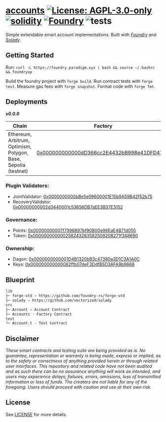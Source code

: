# [accounts](https://github.com/nanidao/accounts)  [![License: AGPL-3.0-only](https://img.shields.io/badge/License-AGPL-black.svg)](https://opensource.org/license/agpl-v3/) [![solidity](https://img.shields.io/badge/solidity-%5E0.8.19-black)](https://docs.soliditylang.org/en/v0.8.19/) [![Foundry](https://img.shields.io/badge/Built%20with-Foundry-000000.svg)](https://getfoundry.sh/) ![tests](https://github.com/nanidao/accounts/actions/workflows/ci.yml/badge.svg)

Simple extendable smart account implementations. Built with *[Foundry](https://github.com/foundry-rs/forge-std)* and *[Solady](https://github.com/vectorized/solady)*.

## Getting Started

Run: `curl -L https://foundry.paradigm.xyz | bash && source ~/.bashrc && foundryup`

Build the foundry project with `forge build`. Run contract tests with `forge test`. Measure gas fees with `forge snapshot`. Format code with `forge fmt`.

## Deployments

***v0.0.0***

Chain           | Factory                                 | Implementation                          | Commit
----------------|-----------------------------------------|-----------------------------------------|------------------------------------------
Ethereum, Arbitrum, Optimism, Polygon, Base, Sepolia (testnet) | [0x000000000000dD366cc2E4432bB998e41DFD47C7](https://etherscan.io/address/0x000000000000dD366cc2E4432bB998e41DFD47C7#code) | [0x0000000000001C05075915622130c16f6febC541](https://etherscan.io/address/0x0000000000001C05075915622130c16f6febC541#code) | [77bc49fdf9f9695af1971cc6573500dfc7fb9786](https://github.com/NaniDAO/Account/commit/77bc49fdf9f9695af1971cc6573500dfc7fb9786)

### Plugin Validators:

* JointValidator: [0x0000000000bBe5e59600001E15b9A59B42f52b75](https://etherscan.io/address/0x0000000000bbe5e59600001e15b9a59b42f52b75#code)
* RecoveryValidator: [0x00000000002d3440001c53656DB7aEE3B37E3152](https://etherscan.io/address/0x00000000002d3440001c53656db7aee3b37e3152#code)

### Governance:

* Points: [0x00000000007f7396897bf90B00e96EaE4B71d055](https://etherscan.io/address/0x00000000007f7396897bf90b00e96eae4b71d055#code)
* Token: [0x00000000000025824328358250920B271f348690](https://etherscan.io/address/0x00000000000025824328358250920b271f348690)

### Ownership:

* Dagon: [0x0000000000001D4B1320bB3c47380a3D1C3A1A0C](https://etherscan.io/address/0x0000000000001d4b1320bb3c47380a3d1c3a1a0c#code)
* Keys: [0x000000000000082ffb07deF3DdfB5D3AFA9b9668](https://etherscan.io/address/0x000000000000082ffb07def3ddfb5d3afa9b9668#code)

## Blueprint

```txt
lib
├─ forge-std — https://github.com/foundry-rs/forge-std
├─ solady — https://github.com/vectorized/solady
src
├─ Account — Account Contract
├─ Accounts - Factory Contract
test
└─ Account.t - Test Contract
```

## Disclaimer

*These smart contracts and testing suite are being provided as is. No guarantee, representation or warranty is being made, express or implied, as to the safety or correctness of anything provided herein or through related user interfaces. This repository and related code have not been audited and as such there can be no assurance anything will work as intended, and users may experience delays, failures, errors, omissions, loss of transmitted information or loss of funds. The creators are not liable for any of the foregoing. Users should proceed with caution and use at their own risk.*

## License

See [LICENSE](./LICENSE) for more details.
